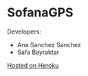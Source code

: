# SofanaGPS

Developers:
- Ana Sanchez Sanchez
- Safa Bayraktar

[Hosted on Heroku](https://sofanagps.herokuapp.com/)

